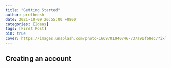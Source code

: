 ```yaml
---
title: "Getting Started"
author: pretheesh
date: 2021-10-09 20:55:00 +0800
categories: [Ideas]
tags: [First Post]
pin: true
cover: https://images.unsplash.com/photo-1669701940746-737a90f68ec7?ixlib=rb-4.0.3&ixid=MnwxMjA3fDB8MHxwaG90by1wYWdlfHx8fGVufDB8fHx8&auto=format&fit=crop&w=1200&h=600&q=80
---
```


## Creating an account
